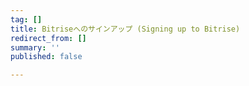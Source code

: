 ```yaml
---
tag: []
title: Bitriseへのサインアップ (Signing up to Bitrise)
redirect_from: []
summary: ''
published: false

---
```

